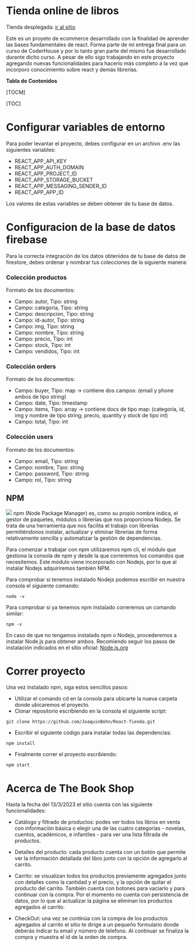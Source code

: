 # Tienda online de libros

Tienda desplegada: [ir al sitio](https://react-tienda-tau.vercel.app/)

Este es un proyeto de ecommerce desarrollado con la finalidad de aprender las bases fundamentales de react.
Forma parte de mi entrega final para un curso de CoderHouse y por lo tanto gran parte del mismo fue desarrollado durante dicho curso. A pesar de ello sigo trabajando en este proyecto agregando nuevas funcionalidades para hacerlo más completo a la vez que incorporo conocimiemto sobre react y demás librerías.

**Tabla de Contenidos**

[TOCM]

[TOC]

# Configurar variables de entorno

Para poder levantar el proyecto, debes configurar en un archivo .env las siguientes variables:

- REACT_APP_API_KEY
- REACT_APP_AUTH_DOMAIN
- REACT_APP_PROJECT_ID
- REACT_APP_STORAGE_BUCKET
- REACT_APP_MESSAGING_SENDER_ID
- REACT_APP_APP_ID

Los valores de estas variables se deben obtener de tu base de datos.

# Configuracion de la base de datos firebase

Para la correcta integración de los datos obtenidos de tu base de datos de firestore, debes ordenar y nombrar tus colecciones de la siguiente manera:

### Colección productos

Formato de los documentos:

- Campo: autor, Tipo: string
- Campo: categoria, Tipo: string
- Campo: descripcion, Tipo: string
- Campo: id-autor, Tipo: string
- Campo: img, Tipo: string
- Campo: nombre, Tipo: string
- Campo: precio, Tipo: int
- Campo: stock, Tipo: int
- Campo: vendidos, Tipo: int

### Colección orders

Formato de los documentos:

- Campo: buyer, Tipo: map -> contiene dos campos: (email y phone ambos de tipo string)
- Campo: date, Tipo: timestamp
- Campo: items, Tipo: array -> contiene docs de tipo map: (categoria, id, img y nombre de tipo string; precio, quantity y stock de tipo int)
- Campo: total, Tipo: int

### Colección users

Formato de los documentos:

- Campo: email, Tipo: string
- Campo: nombre, Tipo: string
- Campo: password, Tipo: string
- Campo: rol, Tipo: string

## NPM

![](https://res.cloudinary.com/drdgu83bp/image/upload/v1678719003/Assets/npm_logo_k9cjrx.png)
npm (Node Package Manager) es, como su propio nombre indica, el gestor de paquetes, módulos o librerías que nos proporciona Nodejs. Se trata de una herramienta que nos facilita el trabajo con librerías permitiéndonos instalar, actualizar y eliminar librerías de forma relativamente sencilla y automatizar la gestión de dependencias.

Para comenzar a trabajar con npm utilizaremos npm cli, el módulo que gestiona la consola de npm y desde la que correremos los comandos que necesitemos. Este módulo viene incorporado con Nodejs, por lo que al instalar Nodejs adquiriremos también NPM.

Para comprobar si tenemos instalado Nodejs podemos escribir en nuestra consola el siguiente comando:

```
node -v
```

Para comprobar si ya tenemos npm instalado correremos un comando similar:

```
npm -v
```

En caso de que no tengamos instalado npm o Nodejs, procederemos a instalar Node.js para obtener ambos.
Recomiendo seguir los pasos de instalación indicados en el sitio oficial:
[Node.js.org](https://nodejs.org/en/download/package-manager/#windows-1)

# Correr proyecto

Una vez instalado npm, siga estos sencillos pasos:

- Utilizar el comando cd en la consola para ubicarte la nueva carpeta donde ubicaremos el proyecto.
- Clonar repositorio escribiendo en la consola el siguiente script:

```
git clone https://github.com/JoaquinBohn/React-Tienda.git
```

- Escribir el siguiente código para instalar todas las dependencias:

```
npm install
```

- Finalmente correr el proyecto escribiendo:

```
npm start
```

# Acerca de The Book Shop

Hasta la fecha del 13/3/2023 el sitio cuenta con las siguiente funcionalidades:

- Catálogo y filtrado de productos: podes ver todos los libros en venta con información básica o elegir una de las cuatro categorías - novelas, cuentos, académicos, e infantiles - para ver una lista filtrada de productos.
- Detalles del producto: cada producto cuenta con un botón que permite ver la información detallada del libro junto con la opción de agregarlo al carrito.

- Carrito: se visualizan todos los productos previamente agregados junto con detalles como la cantidad y el precio, y la opción de quitar el producto del carrito. También cuenta con botones para vaciarlo y para continuar con la compra. Por el momento no cuenta con persistencia de datos, por lo que al actualizar la página se eliminan los productos agregados al carrito.

- CheckOut: una vez se continúa con la compra de los productos agregados al carrito el sitio te dirige a un pequeño formulario donde deberás indicar tu email y número de telefono. Al continuar se finaliza la compra y muestra el id de la orden de compra.
